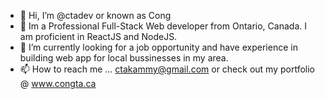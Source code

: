 - 👋 Hi, I’m @ctadev or known as Cong
- 👀 Im a Professional Full-Stack Web developer from Ontario, Canada. I am proficient in ReactJS and NodeJS.
- 🌱 I’m currently looking for a job opportunity and have experience in building web app for local bussinesses in my area.
- 📫 How to reach me ... ctakammy@gmail.com or check out my portfolio @ www.congta.ca

<!---
ctadev/ctadev is a ✨ special ✨ repository because its `README.md` (this file) appears on your GitHub profile.
You can click the Preview link to take a look at your changes.
--->
